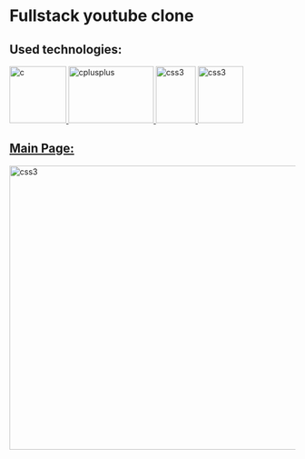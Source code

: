 # Fullstack youtube clone
## Used technologies: 
<p align="left"> 
<a href="https://www.cprogramming.com/" target="_blank" rel="noreferrer">
<img src="https://upload.wikimedia.org/wikipedia/ru/3/39/Java_logo.svg" alt="c" width="100" height="100"/> </a> 
<a href="https://www.w3schools.com/cpp/" target="_blank" rel="noreferrer">
<img src="https://upload.wikimedia.org/wikipedia/commons/4/44/Spring_Framework_Logo_2018.svg" alt="cplusplus" width="150" height="100"/> </a> 
<a href="https://www.w3schools.com/css/" target="_blank" rel="noreferrer"> 
<img src="https://www.svgrepo.com/show/373845/mongo.svg" alt="css3" width="70" height="100"/> </a> 
<a href="https://www.w3.org/html/" target="_blank" rel="noreferrer"> 
<img src="https://www.svgrepo.com/show/373922/ng-smart-component-ts2.svg" alt="css3" width="80" height="100"/> </a> 
<a href="https://www.w3.org/html/" target="_blank" rel="noreferrer"> 
</p>

## Main Page: 
<img src="https://sun9-72.userapi.com/impg/vVa0pGVdWapHHe2rpBUed7RM0ASNJlWqwRAdfg/RnH4rP07j7Y.jpg?size=1076x813&quality=96&sign=9163b39df2fe8bd32a836650198b15b9&type=album" alt="css3" width="700" height="500"/> </a> 

